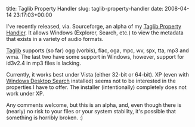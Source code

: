 title: Taglib Property Handler
slug: taglib-property-handler
date: 2008-04-14 23:17:03+00:00

I've recently released, via. Sourceforge, an alpha of my <a href="http://sourceforge.net/projects/taglibhandler">Taglib Property Handler</a>. It allows Windows (Explorer, Search, etc.) to view the metadata that exists in a variety of audio formats.

<a href="http://developer.kde.org/~wheeler/taglib.html">Taglib</a> supports (so far) ogg (vorbis), flac, oga, mpc, wv, spx, tta, mp3 and wma. The last two have some support in Windows, however, support for id3v2.4 in mp3 files is lacking.

Currently, it works best under Vista (either 32-bit or 64-bit). XP (even with <a href="http://www.microsoft.com/downloads/details.aspx?FamilyID=738fc2de-49b9-4e69-9227-2206277ab7c9">Windows Desktop Search</a> installed) seems not to be interested in the properties I have to offer. The installer (intentionally) completely does not work under XP.

Any comments welcome, but this is an alpha, and, even though there is (nearly) no risk to your files or your system stability, it's possible that something is horribly broken. :)